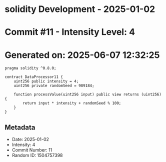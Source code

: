 ﻿# solidity Development - 2025-01-02
# Commit #11 - Intensity Level: 4
# Generated on: 2025-06-07 12:32:25
```solidity
pragma solidity ^0.8.0;

contract DataProcessor11 {
    uint256 public intensity = 4;
    uint256 private randomSeed = 989184;

    function processValue(uint256 input) public view returns (uint256) {
        return input * intensity + randomSeed % 100;
    }
}
```
## Metadata
- Date: 2025-01-02
- Intensity: 4
- Commit Number: 11
- Random ID: 1504757398
